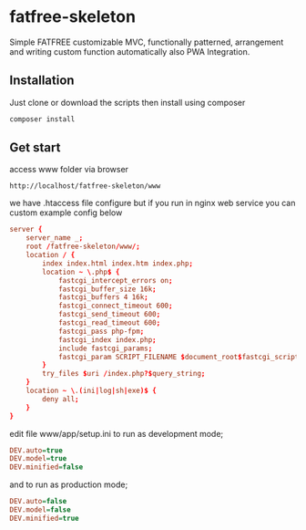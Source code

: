 # fatfree-skeleton
Simple FATFREE customizable MVC, functionally patterned, arrangement and writing custom function automatically also PWA Integration.
## Installation
Just clone or download the scripts then install using composer
```html
composer install
```
## Get start
access www folder via browser
```text
http://localhost/fatfree-skeleton/www 
```
we have .htaccess file configure but if you run in nginx web service you can custom example config below
```conf
server {
    server_name _; 
    root /fatfree-skeleton/www/;    
    location / {
        index index.html index.htm index.php;        
        location ~ \.php$ {
            fastcgi_intercept_errors on;
            fastcgi_buffer_size 16k;
            fastcgi_buffers 4 16k;
            fastcgi_connect_timeout 600;
            fastcgi_send_timeout 600;
            fastcgi_read_timeout 600;
            fastcgi_pass php-fpm;
            fastcgi_index index.php;
            include fastcgi_params;
            fastcgi_param SCRIPT_FILENAME $document_root$fastcgi_script_name;
        }
        try_files $uri /index.php?$query_string;
    }
    location ~ \.(ini|log|sh|exe)$ {
        deny all;
    }
}
```
edit file www/app/setup.ini to run as development mode;
```ini
DEV.auto=true
DEV.model=true
DEV.minified=false
```
and to run as production mode;
```ini
DEV.auto=false
DEV.model=false
DEV.minified=true
```
